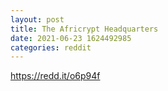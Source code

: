 ```yaml
--- 
layout: post 
title: The Africrypt Headquarters 
date: 2021-06-23 1624492985 
categories: reddit 
--- 
```

https://redd.it/o6p94f